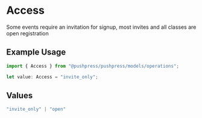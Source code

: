 # Access

Some events require an invitation for signup, most invites and all classes are open registration

## Example Usage

```typescript
import { Access } from "@pushpress/pushpress/models/operations";

let value: Access = "invite_only";
```

## Values

```typescript
"invite_only" | "open"
```